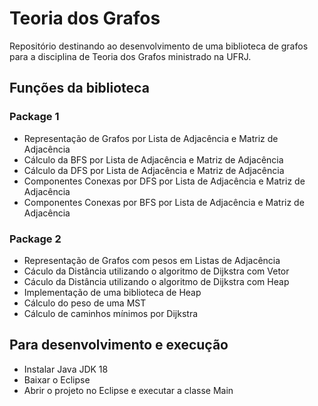 # Teoria dos Grafos 

Repositório destinando ao desenvolvimento de uma biblioteca de grafos para a disciplina de Teoria dos Grafos ministrado na UFRJ.


## Funções da biblioteca 

### Package 1
- Representação de Grafos por Lista de Adjacência e Matriz de Adjacência
- Cálculo da BFS por Lista de Adjacência e Matriz de Adjacência
- Cálculo da DFS por Lista de Adjacência e Matriz de Adjacência
- Componentes Conexas por DFS por Lista de Adjacência e Matriz de Adjacência
- Componentes Conexas por BFS por Lista de Adjacência e Matriz de Adjacência

### Package 2 
- Representação de Grafos com pesos em Listas de Adjacência
- Cáculo da Distância utilizando o algoritmo de Dijkstra com Vetor
- Cáculo da Distância utilizando o algoritmo de Dijkstra com Heap
- Implementação de uma biblioteca de Heap
- Cálculo do peso de uma MST 
- Cálculo de caminhos mínimos por Dijkstra

## Para desenvolvimento e execução 

- Instalar Java JDK 18
- Baixar o Eclipse 
- Abrir o projeto no Eclipse e executar a classe Main


